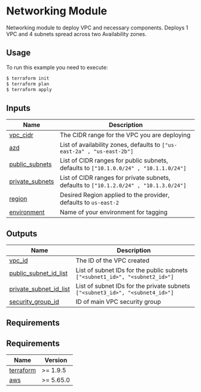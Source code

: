 # Networking Module
Networking module to deploy VPC and necessary components. Deploys 1 VPC and 4 subnets spread across two Availability zones. 

## Usage
To run this example you need to execute:

```bash
$ terraform init
$ terraform plan
$ terraform apply
```

## Inputs

| Name | Description |
|------|-------------|
| <a name="vpc_cidr"></a> [vpc_cidr](#output\_vpc_cidr) | The CIDR range for the VPC you are deploying |
| <a name="azs"></a> [azd](#output\_azs) | List of availability zones, defaults to `["us-east-2a" , "us-east-2b"]` |
| <a name="public_subnets"></a> [public_subnets](#output\_public_subnets) | List of CIDR ranges for public subnets, defaults to `["10.1.0.0/24" , "10.1.1.0/24"]`|
| <a name="private_subnets"></a> [private_subnets](#output\_private_subnets) | List of CIDR ranges for private subnets, defaults to `["10.1.2.0/24" , "10.1.3.0/24"]`
| <a name="region"></a> [region](#output\_region) | Desired Region applied to the provider, defaults to `us-east-2` |
| <a name="environment"></a> [environment](#output\_environment) | Name of your environment for tagging |


## Outputs

| Name | Description |
|------|-------------|
| <a name="vpc_id"></a> [vpc_id](#output\_vpc_cidr) | The ID of the VPC created |
| <a name="public_subnet_id_list"></a> [public_subnet_id_list](#output\_public_subnet_id_list) | List of subnet IDs for the public subnets `["<subnet1_id>", "<subnet2_id>"]`
| <a name="private_subnet_id_list"></a> [private_subnet_id_list](#output\_private_subnet_id_list) | List of subnet IDs for the private subnets `["<subnet3_id>", "<subnet4_id>"]`
| <a name="security_group_id"></a> [security_group_id](#output\_security_group_id) | ID of main VPC security group

## Requirements

## Requirements

| Name | Version |
|------|---------|
| <a name="requirement_terraform"></a> [terraform](https://www.terraform.io/downloads.html) | >= 1.9.5 |
| <a name="requirement_aws"></a> [aws](https://registry.terraform.io/providers/hashicorp/aws/latest) | >= 5.65.0 |
